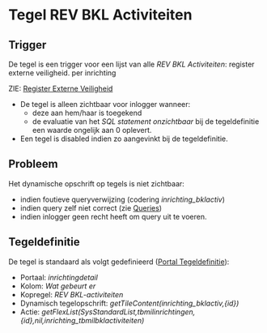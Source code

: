 # Tegel REV BKL Activiteiten

## Trigger

De tegel is een trigger voor een lijst van alle *REV BKL Activiteiten*: register externe veiligheid. per inrichting

ZIE: [Register Externe Veiligheid](../../../instellen_inrichten/register_exrterne_veiligheid.md)

- De tegel is alleen zichtbaar voor inlogger wanneer:
  - deze aan hem/haar is toegekend
  - de evaluatie van het *SQL statement onzichtbaar* bij de tegeldefinitie een waarde ongelijk aan 0 oplevert.
- Een tegel is disabled indien zo aangevinkt bij de tegeldefinitie.

## Probleem

Het dynamische opschrift op tegels is niet zichtbaar:

- indien foutieve queryverwijzing (codering *inrichting_bklactiv*)
- indien query zelf niet correct (zie [Queries](../../../instellen_inrichten/queries.md))
- indien inlogger geen recht heeft om query uit te voeren.

## Tegeldefinitie

De tegel is standaard als volgt gedefinieerd ([Portal Tegeldefinitie](../../../instellen_inrichten/portaldefinitie/portal_tegel.md)):

- Portaal: *inrichtingdetail*
- Kolom: *Wat gebeurt er*
- Kopregel: *REV BKL-activiteiten*
- Dynamisch tegelopschrift: *getTileContent(inrichting_bklactiv,{id})*
- Actie: *getFlexList(SysStandardList,tbmilinrichtingen,{id},nil,inrichting_tbmilbklactiviteiten)*
